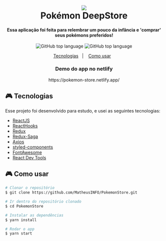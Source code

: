 <h1 align="center">
    <img src="https://user-images.githubusercontent.com/48860569/81972678-56919c00-95f9-11ea-88d6-89fc5ca354a9.png"/>
    <br>
    Pokémon DeepStore
</h1>

<h4 align="center">
  Essa aplicação foi feita para relembrar um pouco da infância e 'comprar' seus pokémons preferidos!
</h4>

<p align="center">
  <img alt="GitHub top language" src="https://user-images.githubusercontent.com/48860569/81975172-087e9780-95fd-11ea-9c29-d58e993782fc.png">
  <img alt="GitHub top language" src="https://user-images.githubusercontent.com/48860569/81975168-07e60100-95fd-11ea-8e1f-c5f7cc0ca477.png">
</p>

<p align="center">
  <a href="#video_game-tecnologias">Tecnologias</a>&nbsp;&nbsp;&nbsp;|&nbsp;&nbsp;&nbsp;
  <a href="#video_game-como-usar">Como usar</a>&nbsp;&nbsp;&nbsp;
</p>


<h3 align="center">
    Demo do app no netlify
</h3>

<p align="center">https://pokemon-store.netlify.app/</p>

## :video_game: Tecnologias

Esse projeto foi desenvolvido para estudo, e usei as seguintes tecnologias:

-  [ReactJS](https://reactjs.org/)
-  [ReactHooks](https://github.com/rehooks/awesome-react-hooks)
-  [Redux](https://redux.js.org/)
-  [Redux-Saga](https://redux-saga.js.org/)
-  [Axios](https://github.com/axios/axios)
-  [styled-components](https://www.styled-components.com/)
-  [FontAwesome](https://github.com/FortAwesome/Font-Awesome)
-  [React Dev Tools](https://github.com/facebook/react-devtools)

## :video_game: Como usar

```bash
# Clonar o repositório
$ git clone https://github.com/MatheusINFO/PokemonStore.git

# Ir dentro do repositório clonado
$ cd PokemonStore

# Instalar as dependências
$ yarn install

# Rodar o app
$ yarn start
```
